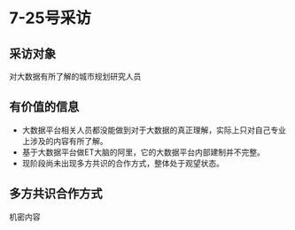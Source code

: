 # 7-25号采访
## 采访对象
对大数据有所了解的城市规划研究人员

## 有价值的信息
- 大数据平台相关人员都没能做到对于大数据的真正理解，实际上只对自己专业上涉及的内容有所了解。
- 基于大数据平台做ET大脑的阿里，它的大数据平台内部建制并不完整。
- 现阶段尚未出现多方共识的合作方式，整体处于观望状态。

## 多方共识合作方式
机密内容